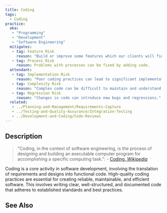 ```yaml
---
title: Coding
tags: 
  - Coding
practice:
  aka: 
   - "Programming"
   - "Development"
   - "Software Engineering"
  mitigates:
   - tag: Feature Risk
     reason: "Build or improve some features which our clients will find useful."
   - tag: Process Risk
     reason: Problems with processes can be fixed by adding code.
  attendant:
   - tag: Implementation Risk
     reason: "Poor coding practices can lead to significant implementation issues."
   - tag: Complexity Risk
     reason: "Complex code can be difficult to maintain and understand."
   - tag: Regression Risk
     reason: "Changes in code can introduce new bugs and regressions."
  related:
   - ../Planning-and-Management/Requirements-Capture
   - ../Testing-and-Quality-Assurance/Integration-Testing
   - ../Development-and-Coding/Code-Reviews
---
```


<PracticeIntro details={frontMatter.practice} /> 

## Description

> "Coding, in the context of software engineering, is the process of designing and building an executable computer program for accomplishing a specific computing task.": - [Coding, _Wikipedia_](https://en.wikipedia.org/wiki/Programming)

Coding is a core activity in software development, involving the translation of requirements and designs into functional code. High-quality coding practices are essential for creating reliable, maintainable, and efficient software. This involves writing clear, well-structured, and documented code that adheres to established standards and best practices.

## See Also

<TagList tag="Coding" />

